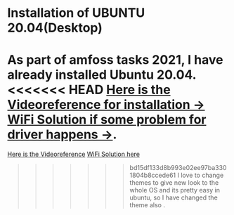 # Installation of UBUNTU 20.04(Desktop)
As part of amfoss tasks 2021, I have already installed Ubuntu 20.04.
<<<<<<< HEAD
[Here is the Videoreference for installation ->](https://youtu.be/-iSAyiicyQY)
[WiFi Solution if some problem for driver happens ->](https://youtu.be/SWiOTTxxZuk).
=======
[Here is the Videoreference](https://youtu.be/-iSAyiicyQY)
[WiFi Solution here](https://youtu.be/SWiOTTxxZuk)
>>>>>>> bd15df133d8b993e02ee97ba3301804b8ccede61
I love to change themes to give new look to the whole OS and its pretty easy in ubuntu, so I have changed the theme also .


